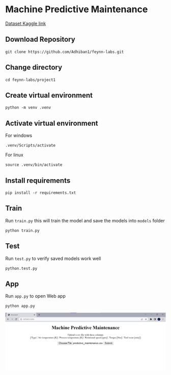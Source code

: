 # Machine Predictive Maintenance

[Dataset Kaggle link](https://www.kaggle.com/datasets/shivamb/machine-predictive-maintenance-classification)

## Download Repository

```
git clone https://github.com/Adhiban1/feynn-labs.git
```

## Change directory

```
cd feynn-labs/project1
```

## Create virtual environment

```
python -m venv .venv
```

## Activate virtual environment

For windows
```
.venv/Scripts/activate 
```

For linux
```
source .venv/bin/activate
```

## Install requirements

```
pip install -r requirements.txt
```

## Train

Run `train.py` this will train the model and save the models into `models` folder

```
python train.py
```

## Test

Run `test.py` to verify saved models work well

```
python.test.py
```

## App

Run `app.py` to open Web app

```
python app.py
```

![Screenshot1.jpg](Screenshot1.jpg)